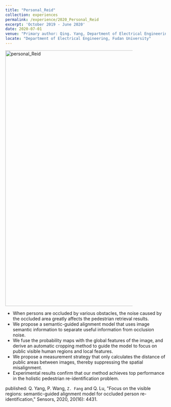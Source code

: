 ```yaml
---
title: "Personal_Reid"
collection: experiences
permalink: /experience/2020_Personal_Reid
excerpt: 'October 2019 - June 2020'
date: 2020-07-01
venue: "Primary author: Qing. Yang, Department of Electrical Engineering, Fudan University"
locate: "Department of Electrical Engineering, Fudan University"
---
```


<img src="https://fzh1996.github.io/images/personal_Reid.png" alt="personal_Reid" width="1000" height="800" style="max-width: 400px" class="left" data-proofer-ignore>

  - When persons are occluded by various obstacles, the noise caused by the occluded area greatly affects the pedestrian retrieval results.
  - We propose a semantic-guided alignment model that uses image semantic information to separate useful information from occlusion noise.
  - We fuse the probability maps with the global features of the image, and derive an automatic cropping method to guide the model to focus on public visible human regions and local features.
  - We propose a measurement strategy that only calculates the distance of public areas between images, thereby suppressing the spatial misalignment.
  - Experimental results confirm that our method achieves top performance in the holistic pedestrian re-identification problem.

published: Q. Yang, P. Wang, `Z. Fang` and Q. Lu, "Focus on the visible regions: semantic-guided alignment model for occluded person re-identification," Sensors, 2020, 20(16): 4431.
